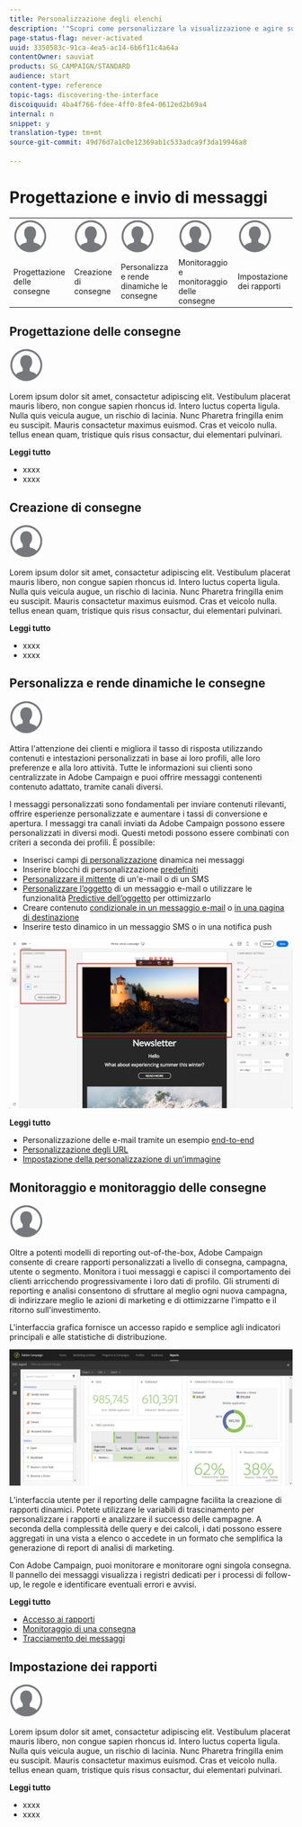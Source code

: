 ```yaml
---
title: Personalizzazione degli elenchi
description: '"Scopri come personalizzare la visualizzazione e agire sulle schermate degli elenchi in Adobe Campaign Standard: ordinamento, filtro, eliminazione o duplicazione di elementi. Nelle schermate sono visualizzati elementi di una o più risorse."'
page-status-flag: never-activated
uuid: 3350583c-91ca-4ea5-ac14-6b6f11c4a64a
contentOwner: sauviat
products: SG_CAMPAIGN/STANDARD
audience: start
content-type: reference
topic-tags: discovering-the-interface
discoiquuid: 4ba4f766-fdee-4ff0-8fe4-0612ed2b69a4
internal: n
snippet: y
translation-type: tm+mt
source-git-commit: 49d76d7a1c0e12369ab1c533adca9f3da19946a8

---
```



# Progettazione e invio di messaggi

<table>
<tr>
    <td valign="top">
        <a href="../../start/using/work-with-audiences.md"><img width="60px" alt="condizioni" src="assets/icon_profile.svg"/></a>
    </td>
    <td valign="top">
        <a href="../../api/using/creating-a-service.md"><img width="60px" alt="condizioni" src="assets/icon_profile.svg"/></a>
    </td>
    <td valign="top">
        <a href="../../api/using/interacting-with-custom-resources.md"><img width="60px" alt="condizioni" src="assets/icon_profile.svg"/></a>
    </td>
    <td valign="top">
        <a href="../../api/using/interacting-with-marketing-history.md"><img width="60px" alt="condizioni" src="assets/icon_profile.svg"/></a>
    </td>
    <td valign="top">
        <a href="../../api/using/interacting-with-marketing-history.md"><img width="60px" alt="condizioni" src="assets/icon_profile.svg"/></a>
    </td>
</tr>
<tr>
<td>Progettazione delle consegne</td>
<td>Creazione di consegne</td>
<td>Personalizza e rende dinamiche le consegne</td>
<td>Monitoraggio e monitoraggio delle consegne</td>
<td>Impostazione dei rapporti</td>
</tr>
</table>

## Progettazione delle consegne

<img width="60px" alt="condizioni" src="assets/icon_profile.svg"/>

Lorem ipsum dolor sit amet, consactetur adipiscing elit. Vestibulum placerat mauris libero, non congue sapien rhoncus id. Intero luctus coperta ligula. Nulla quis veicula augue, un rischio di lacinia. Nunc Pharetra fringilla enim eu suscipit. Mauris consactetur maximus euismod. Cras et veicolo nulla. tellus enean quam, tristique quis risus consactur, dui elementari pulvinari.

**Leggi tutto**

* xxxx
* xxxx

## Creazione di consegne

<img width="60px" alt="condizioni" src="assets/icon_profile.svg"/>

Lorem ipsum dolor sit amet, consactetur adipiscing elit. Vestibulum placerat mauris libero, non congue sapien rhoncus id. Intero luctus coperta ligula. Nulla quis veicula augue, un rischio di lacinia. Nunc Pharetra fringilla enim eu suscipit. Mauris consactetur maximus euismod. Cras et veicolo nulla. tellus enean quam, tristique quis risus consactur, dui elementari pulvinari.

**Leggi tutto**

* xxxx
* xxxx

## Personalizza e rende dinamiche le consegne

<img width="60px" alt="condizioni" src="assets/icon_profile.svg"/>

Attira l&#39;attenzione dei clienti e migliora il tasso di risposta utilizzando contenuti e intestazioni personalizzati in base ai loro profili, alle loro preferenze e alla loro attività. Tutte le informazioni sui clienti sono centralizzate in Adobe Campaign e puoi offrire messaggi contenenti contenuto adattato, tramite canali diversi.

I messaggi personalizzati sono fondamentali per inviare contenuti rilevanti, offrire esperienze personalizzate e aumentare i tassi di conversione e apertura. I messaggi tra canali inviati da Adobe Campaign possono essere personalizzati in diversi modi. Questi metodi possono essere combinati con criteri a seconda dei profili. È possibile:

* Inserisci campi [di personalizzazione](../../designing/using/personalization.md#inserting-a-personalization-field) dinamica nei messaggi
* Inserire blocchi di personalizzazione [predefiniti](../../designing/using/personalization.md#adding-a-content-block)
* [Personalizzare il mittente](../../designing/using/subject-line.md) di un&#39;e-mail o di un SMS
* [Personalizzare l’oggetto](../../designing/using/subject-line.md) di un messaggio e-mail o utilizzare le funzionalità [Predictive dell’oggetto](../../designing/using/subject-line.md#predictive-subject-line) per ottimizzarlo
* Creare contenuto [condizionale in un messaggio e-mail](../../designing/using/personalization.md#defining-dynamic-content-in-an-email) o [in una pagina di destinazione](../../channels/using/designing-a-landing-page.md#defining-dynamic-content-in-a-landing-page)
* Inserire testo [](../../channels/using/defining-dynamic-text.md) dinamico in un messaggio SMS o in una notifica push

![](assets/delivery_content_43.png)

**Leggi tutto**

* Personalizzazione delle e-mail tramite un esempio [end-to-end](../../designing/using/personalization.md#example-email-personalization)
* [Personalizzazione degli URL](../../designing/using/personalization.md#personalizing-urls)
* [Impostazione della personalizzazione di un’immagine](../../designing/using/personalization.md#personalizing-an-image-source)

## Monitoraggio e monitoraggio delle consegne

<img width="60px" alt="condizioni" src="assets/icon_profile.svg"/>

Oltre a potenti modelli di reporting out-of-the-box, Adobe Campaign consente di creare rapporti personalizzati a livello di consegna, campagna, utente o segmento. Monitora i tuoi messaggi e capisci il comportamento dei clienti arricchendo progressivamente i loro dati di profilo. Gli strumenti di reporting e analisi consentono di sfruttare al meglio ogni nuova campagna, di indirizzare meglio le azioni di marketing e di ottimizzarne l&#39;impatto e il ritorno sull&#39;investimento.

L&#39;interfaccia grafica fornisce un accesso rapido e semplice agli indicatori principali e alle statistiche di distribuzione.

![](assets/dynamic_report_intro.png)

L’interfaccia utente per il reporting delle campagne facilita la creazione di rapporti dinamici. Potete utilizzare le variabili di trascinamento per personalizzare i rapporti e analizzare il successo delle campagne. A seconda della complessità delle query e dei calcoli, i dati possono essere aggregati in una vista a elenco o accedete in un formato che semplifica la generazione di report di analisi di marketing.

Con Adobe Campaign, puoi monitorare e monitorare ogni singola consegna. Il pannello dei messaggi visualizza i registri dedicati per i processi di follow-up, le regole e identificare eventuali errori e avvisi.


**Leggi tutto**

* [Accesso ai rapporti](../../reporting/using/about-dynamic-reports.md)
* [Monitoraggio di una consegna](../../sending/using/monitoring-a-delivery.md)
* [Tracciamento dei messaggi](../../sending/using/tracking-messages.md)

## Impostazione dei rapporti

<img width="60px" alt="condizioni" src="assets/icon_profile.svg"/>

Lorem ipsum dolor sit amet, consactetur adipiscing elit. Vestibulum placerat mauris libero, non congue sapien rhoncus id. Intero luctus coperta ligula. Nulla quis veicula augue, un rischio di lacinia. Nunc Pharetra fringilla enim eu suscipit. Mauris consactetur maximus euismod. Cras et veicolo nulla. tellus enean quam, tristique quis risus consactur, dui elementari pulvinari.

**Leggi tutto**

* xxxx
* xxxx
